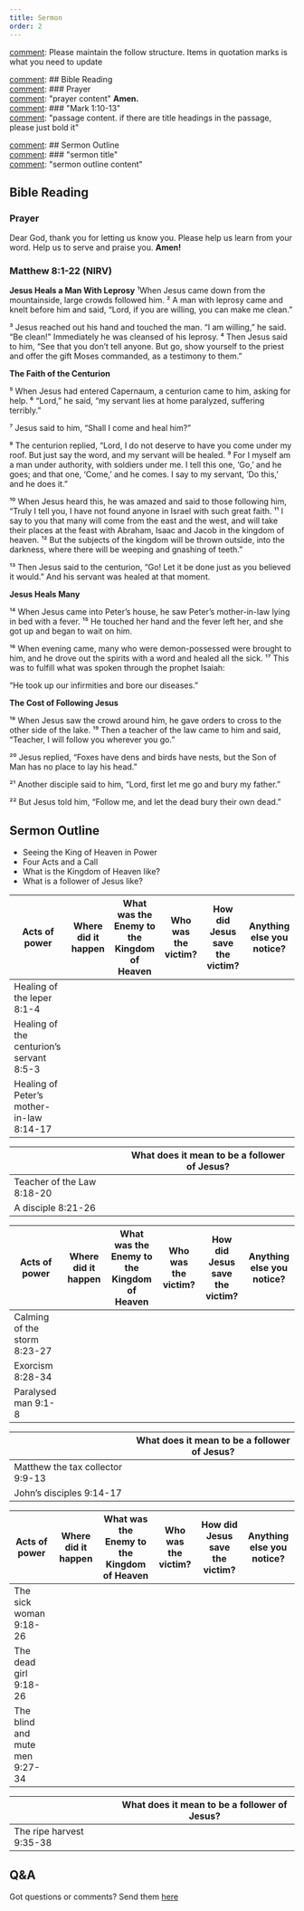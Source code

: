 ```yaml
---
title: Sermon 
order: 2
---
```


[comment]: Please maintain the follow structure. Items in quotation marks is what you need to update

[comment]: ## Bible Reading  
[comment]: ### Prayer  
[comment]: "prayer content"  **Amen.**  
[comment]:  ### "Mark 1:10-13"  
[comment]: "passage content. if there are title headings in the passage, please just bold it"  

[comment]: ## Sermon Outline  
[comment]: ### "sermon title"  
[comment]: "sermon outline content"  

[comment]: ------------------------------------------------------------------------------------
## Bible Reading
### Prayer
Dear God, thank you for letting us know you. Please help us learn from your word. Help us to serve and praise you. **Amen!**

### Matthew 8:1-22 (NIRV)

**Jesus Heals a Man With Leprosy**
¹When Jesus came down from the mountainside, large crowds followed him. ² A man with leprosy came and knelt before him and said, “Lord, if you are willing, you can make me clean.”

³ Jesus reached out his hand and touched the man. “I am willing,” he said. “Be clean!” Immediately he was cleansed of his leprosy. ⁴ Then Jesus said to him, “See that you don’t tell anyone. But go, show yourself to the priest and offer the gift Moses commanded, as a testimony to them.”

**The Faith of the Centurion**

⁵ When Jesus had entered Capernaum, a centurion came to him, asking for help. ⁶ “Lord,” he said, “my servant lies at home paralyzed, suffering terribly.”

⁷ Jesus said to him, “Shall I come and heal him?”

⁸ The centurion replied, “Lord, I do not deserve to have you come under my roof. But just say the word, and my servant will be healed. ⁹ For I myself am a man under authority, with soldiers under me. I tell this one, ‘Go,’ and he goes; and that one, ‘Come,’ and he comes. I say to my servant, ‘Do this,’ and he does it.”

¹⁰ When Jesus heard this, he was amazed and said to those following him, “Truly I tell you, I have not found anyone in Israel with such great faith. ¹¹ I say to you that many will come from the east and the west, and will take their places at the feast with Abraham, Isaac and Jacob in the kingdom of heaven. ¹² But the subjects of the kingdom will be thrown outside, into the darkness, where there will be weeping and gnashing of teeth.”

¹³ Then Jesus said to the centurion, “Go! Let it be done just as you believed it would.” And his servant was healed at that moment.

**Jesus Heals Many**

¹⁴ When Jesus came into Peter’s house, he saw Peter’s mother-in-law lying in bed with a fever. ¹⁵ He touched her hand and the fever left her, and she got up and began to wait on him.

¹⁶ When evening came, many who were demon-possessed were brought to him, and he drove out the spirits with a word and healed all the sick. ¹⁷ This was to fulfill what was spoken through the prophet Isaiah:

“He took up our infirmities
    and bore our diseases.”

**The Cost of Following Jesus**

¹⁸ When Jesus saw the crowd around him, he gave orders to cross to the other side of the lake. ¹⁹ Then a teacher of the law came to him and said, “Teacher, I will follow you wherever you go.”

²⁰ Jesus replied, “Foxes have dens and birds have nests, but the Son of Man has no place to lay his head.”

²¹ Another disciple said to him, “Lord, first let me go and bury my father.”

²² But Jesus told him, “Follow me, and let the dead bury their own dead.”



## Sermon Outline
- Seeing the King of Heaven in Power
- Four Acts and a Call
- What is the Kingdom of Heaven like?
- What is a follower of Jesus like? 

| Acts of power | Where did it happen | What was the Enemy to the Kingdom of Heaven | Who was the victim? | How did Jesus save the victim?| Anything else you notice? |
| ----------- | ----------- | ----------- | ----------- | -----------| -----------|
| Healing of the leper 8:1-4 ||||||
| Healing of the centurion’s servant 8:5-3 ||||||
| Healing of Peter’s mother-in-law 8:14-17 ||||||

| | What does it mean to be a follower of Jesus? |
| ----------- | ----------- |
| Teacher of the Law 8:18-20 ||
| A disciple 8:21-26 ||

| Acts of power | Where did it happen | What was the Enemy to the Kingdom of Heaven |Who was the victim? | How did Jesus save the victim? | Anything else you notice? |
| ----------- | ----------- | ----------- | ----------- | -----------| -----------|
| Calming of the storm 8:23-27 |||||
| Exorcism 8:28-34 |||||
| Paralysed man 9:1-8 |||||

| | What does it mean to be a follower of Jesus? |
| ----------- | ----------- |
| Matthew the tax collector 9:9-13 ||
| John’s disciples 9:14-17 ||

| Acts of power | Where did it happen | What was the Enemy to the Kingdom of Heaven |Who was the victim? | How did Jesus save the victim? | Anything else you notice? |
| ----------- | ----------- | ----------- | ----------- | -----------| -----------|
| The sick woman 9:18-26 |||||
| The dead girl 9:18-26 |||||
| The blind and mute men 9:27-34 |||||

| | What does it mean to be a follower of Jesus? |
| ----------- | ----------- |
| The ripe harvest 9:35-38 ||


## Q&A
Got questions or comments? Send them [here](https://tinyurl.com/SGHACQuestionsAnswers)
